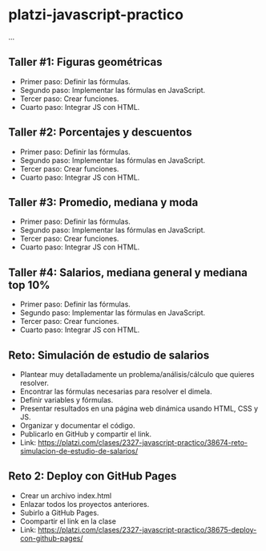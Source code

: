 # platzi-javascript-practico

...

## Taller #1: Figuras geométricas

- Primer paso: Definir las fórmulas.
- Segundo paso: Implementar las fórmulas en JavaScript.
- Tercer paso: Crear funciones.
- Cuarto paso: Integrar JS con HTML.

## Taller #2: Porcentajes y descuentos

- Primer paso: Definir las fórmulas.
- Segundo paso: Implementar las fórmulas en JavaScript.
- Tercer paso: Crear funciones.
- Cuarto paso: Integrar JS con HTML.

## Taller #3: Promedio, mediana y moda

- Primer paso: Definir las fórmulas.
- Segundo paso: Implementar las fórmulas en JavaScript.
- Tercer paso: Crear funciones.
- Cuarto paso: Integrar JS con HTML.

## Taller #4: Salarios, mediana general y mediana top 10%

- Primer paso: Definir las fórmulas.
- Segundo paso: Implementar las fórmulas en JavaScript.
- Tercer paso: Crear funciones.
- Cuarto paso: Integrar JS con HTML.

## Reto: Simulación de estudio de salarios
- Plantear muy detalladamente un problema/análisis/cálculo que
  quieres resolver.
- Encontrar las fórmulas necesarias para resolver el dimela.
- Definir variables y fórmulas.
- Presentar resultados en una página web dinámica usando HTML, CSS y JS.
- Organizar y documentar el código.
- Publicarlo en GitHub y compartir el link.
- Link: https://platzi.com/clases/2327-javascript-practico/38674-reto-simulacion-de-estudio-de-salarios/

## Reto 2: Deploy con GitHub Pages
- Crear un archivo index.html
- Enlazar todos los proyectos anteriores.
- Subirlo a GitHub Pages.
- Coompartir el link en la clase
- Link: https://platzi.com/clases/2327-javascript-practico/38675-deploy-con-github-pages/
